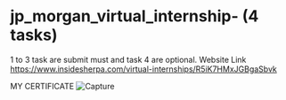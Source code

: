 # jp_morgan_virtual_internship- (4 tasks)
1 to 3 task are submit must and task 4 are optional.
Website Link
https://www.insidesherpa.com/virtual-internships/R5iK7HMxJGBgaSbvk





MY CERTIFICATE
![Capture](https://user-images.githubusercontent.com/62868878/84691353-9e417580-af61-11ea-8fcf-6de69de3d567.JPG)

